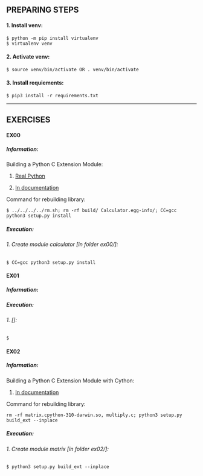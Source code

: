 ## PREPARING STEPS
#### 1. Install venv:
```shell
$ python -m pip install virtualenv
$ virtualenv venv
```

#### 2. Activate venv:
```shell
$ source venv/bin/activate OR . venv/bin/activate
```

#### 3. Install requiements:
```shell
$ pip3 install -r requirements.txt
```

---
## EXERCISES

#### EX00 
##### Information:

Building a Python C Extension Module:
1. [Real Python](https://realpython.com/build-python-c-extension-module/#raising-exceptions)

2. [In documentation](https://python.readthedocs.io/en/v2.7.2/extending/extending.html)

Command for rebuilding library:
```shell
$ ../../../../rm.sh; rm -rf build/ Calculator.egg-info/; CC=gcc python3 setup.py install
```

##### Execution:
###### 1. Create module calculator [in folder ex00/]:
```shell
$ CC=gcc python3 setup.py install
```

#### EX01
##### Information:

##### Execution:
###### 1. []:
```shell
$ 
```

#### EX02
##### Information:
Building a Python C Extension Module with Cython:
1. [In documentation](https://cython.readthedocs.io/en/latest/src/tutorial/cython_tutorial.html)

Command for rebuilding library:
```shell
rm -rf matrix.cpython-310-darwin.so, multiply.c; python3 setup.py build_ext --inplace
```

##### Execution:
###### 1. Create module matrix [in folder ex02/]:
```shell
$ python3 setup.py build_ext --inplace
```


